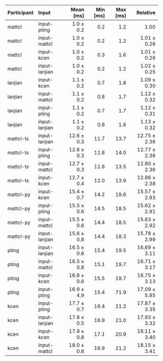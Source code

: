 | Participant | Input | Mean [ms] | Min [ms] | Max [ms] | Relative |
|:---|:---|---:|---:|---:|---:|
| mattcl | input-pting | 1.0 ± 0.2 | 0.2 | 1.2 | 1.00 |
| mattcl | input-mattcl | 1.0 ± 0.2 | 0.2 | 1.2 | 1.01 ± 0.26 |
| mattcl | input-kcen | 1.0 ± 0.2 | 0.3 | 1.6 | 1.01 ± 0.26 |
| mattcl | input-lanjian | 1.0 ± 0.2 | 0.2 | 1.2 | 1.02 ± 0.25 |
| lanjian | input-kcen | 1.1 ± 0.2 | 0.7 | 1.8 | 1.09 ± 0.30 |
| lanjian | input-mattcl | 1.1 ± 0.2 | 0.8 | 1.7 | 1.12 ± 0.32 |
| lanjian | input-pting | 1.1 ± 0.2 | 0.7 | 1.7 | 1.12 ± 0.31 |
| lanjian | input-lanjian | 1.1 ± 0.2 | 0.8 | 1.6 | 1.13 ± 0.32 |
| mattcl-ts | input-lanjian | 12.6 ± 0.3 | 11.7 | 13.7 | 12.75 ± 2.36 |
| mattcl-ts | input-pting | 12.6 ± 0.3 | 11.8 | 14.0 | 12.77 ± 2.36 |
| mattcl-ts | input-mattcl | 12.7 ± 0.3 | 11.8 | 13.5 | 12.80 ± 2.36 |
| mattcl-ts | input-kcen | 12.7 ± 0.4 | 12.0 | 13.9 | 12.86 ± 2.38 |
| mattcl-py | input-kcen | 15.4 ± 0.7 | 14.2 | 18.6 | 15.57 ± 2.93 |
| mattcl-py | input-pting | 15.5 ± 0.6 | 14.5 | 18.5 | 15.62 ± 2.91 |
| mattcl-py | input-mattcl | 15.5 ± 0.6 | 14.4 | 18.5 | 15.63 ± 2.92 |
| mattcl-py | input-lanjian | 15.6 ± 0.8 | 14.4 | 18.3 | 15.78 ± 2.99 |
| pting | input-lanjian | 16.5 ± 0.6 | 15.4 | 19.5 | 16.69 ± 3.11 |
| pting | input-mattcl | 16.5 ± 0.8 | 15.1 | 19.7 | 16.71 ± 3.17 |
| pting | input-kcen | 16.6 ± 0.6 | 15.5 | 19.7 | 16.75 ± 3.13 |
| pting | input-pting | 16.9 ± 4.9 | 15.4 | 71.9 | 17.09 ± 5.85 |
| kcen | input-pting | 17.7 ± 0.7 | 16.4 | 21.2 | 17.87 ± 3.35 |
| kcen | input-lanjian | 17.8 ± 0.5 | 16.9 | 21.0 | 17.93 ± 3.32 |
| kcen | input-kcen | 17.9 ± 0.8 | 17.1 | 20.9 | 18.11 ± 3.40 |
| kcen | input-mattcl | 18.0 ± 0.8 | 16.9 | 21.2 | 18.15 ± 3.41 |
